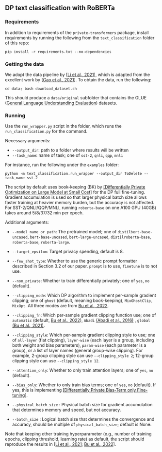 ## DP text classification with RoBERTa

### Requirements

In addition to requirements of the `private-transformers` package, install requirements by running the following from the `text_classification` folder of this repo:

```plaintext
pip install -r requirements.txt --no-dependencies
```

### Getting the data

We adopt the data pipeline by \[[Li et al., 2021](https://arxiv.org/pdf/2110.05679.pdf)\], which is adapted from the excellent work by \[[Gao et al., 2021](https://arxiv.org/pdf/2012.15723.pdf)\]. To obtain the data, run the following:

```plaintext
cd data; bash download_dataset.sh
```

This should produce a `data/original` subfolder that contains the GLUE ([General Language Understanding Evaluation](https://huggingface.co/datasets/glue)) datasets.

### Running

Use the `run_wrapper.py` script in the folder, which runs the `run_classification.py` for the command.

Necessary arguments:

*   `--output_dir`: path to a folder where results will be written
*   `--task_name`: name of task; one of `sst-2`, `qnli`, `qqp`, `mnli`

For instance, run the following under the `examples` folder:

```plaintext
python -m text_classification.run_wrapper --output_dir ToDelete --task_name sst-2
```

The script by default uses book-keeping (BK) by [[Differentially Private Optimization on Large Model at Small Cost]](https://arxiv.org/pdf/2210.00038.pdf) for the DP full fine-tuning. Gradient accumulation is used so that larger physical batch size allows faster training at heavier memory burden, but the accuracy is not affected. For SST-2/QNLI/QQP/MNLI, running `roberta-base` on one A100 GPU (40GB) takes around 5/8/37/32 min per epoch.

Additional arguments:

*   `--model_name_or_path`: The pretrained model; one of `distilbert-base-uncased`, `bert-base-uncased`, `bert-large-uncased`, `distilroberta-base`, `roberta-base`, `roberta-large`.

*   `--target_epsilon`: Target privacy spending, default is 8.

*   `--few_shot_type`: Whether to use the generic prompt formatter described in Section 3.2 of our paper. `prompt` is to use, `finetune` is to not use.

*   `--non_private`: Whether to train differentially privately; one of `yes`, `no` (default).

*   `--clipping_mode`: Which DP algorithm to implement per-sample gradient clipping; one of `ghost` (default, meaning book-keeping), `MixGhostClip`, `MixOpt`. All three modes are from [Bu et al., 2022](https://arxiv.org/pdf/2210.00038.pdf).

*   `--clipping_fn`: Which per-sample gradient clipping function use; one of `automatic` (default, [Bu et al., 2022](https://arxiv.org/pdf/2206.07136.pdf)), `Abadi` [(Abadi et al., 2016)](https://arxiv.org/pdf/1607.00133.pdf) , `global` [(Bu et al., 2021)](https://arxiv.org/pdf/2106.07830.pdf).

* `--clipping_style`: Which per-sample gradient clipping style to use; one of `all-layer` (flat clipping), `layer-wise` (each layer is a group, including both weight and bias parameters), `param-wise` (each parameter is a group), or a list of layer names (general group-wise clipping). For example, 2-group clipping style can use `--clipping_style 2`; 12-group clipping style can use `--clipping_style 12`.

*   `--attention_only`: Whether to only train attention layers; one of `yes`, `no` (default).

*   `--bias_only`: Whether to only train bias terms; one of `yes`, `no` (default). If yes, this is implementing [[Differentially Private Bias-Term only
Fine-tuning]](https://arxiv.org/pdf/2210.00036.pdf).

*   `--physical_batch_size` : Physical batch size for gradient accumulation that determines memory and speed, but not accuracy.

*   `--batch_size` : Logical batch size that determines the convergence and accuracy, should be multiple of `physical_batch_size`; default is None.

Note that keeping other training hyperparameter (e.g., number of training epochs, clipping threshold, learning rate) as default,  the script should reproduce the results in \[[Li et al., 2021](https://arxiv.org/pdf/2110.05679.pdf); [Bu et al., 2022](https://arxiv.org/pdf/2206.07136.pdf)\].
